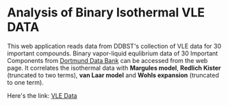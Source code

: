 
# Analysis of Binary Isothermal VLE DATA

This web application reads data from DDBST's collection of VLE data for 30 important compounds.
Binary vapor-liquid equlibrium data of 30 Important Components from [Dortmund Data Bank](http://www.ddbst.com/en/EED/VLE/VLEindex.php) can be accessed from the web page. It correlates the isothermal data with **Margules model**, **Redlich Kister** (truncated to two terms), **van Laar model** and **Wohls expansion** (truncated to one term).

Here's the link: [VLE Data](https://chem-engg-tools.herokuapp.com)
